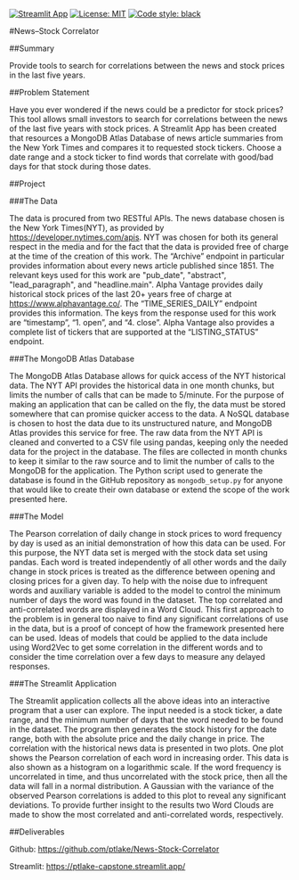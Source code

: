 [![Streamlit App](https://static.streamlit.io/badges/streamlit_badge_black_white.svg)](https://ptlake-capstone.streamlit.app) [![License: MIT](https://img.shields.io/badge/License-MIT-yellow.svg)](https://opensource.org/licenses/MIT) [![Code style: black](https://img.shields.io/badge/code%20style-black-000000.svg)](https://github.com/psf/black)

#News–Stock Correlator

##Summary

Provide tools to search for correlations between the news and stock prices in the last five years.

##Problem Statement

Have you ever wondered if the news could be a predictor for stock prices? This tool allows
small investors to search for correlations between the news of the last five years with stock
prices. A Streamlit App has been created that resources a MongoDB Atlas Database of news
article summaries from the New York Times and compares it to requested stock tickers. Choose
a date range and a stock ticker to find words that correlate with good/bad days for that stock
during those dates.

##Project

###The Data

The data is procured from two RESTful APIs. The news database chosen is the New
York Times(NYT), as provided by https://developer.nytimes.com/apis. NYT was chosen for both
its general respect in the media and for the fact that the data is provided free of charge at the
time of the creation of this work. The “Archive” endpoint in particular provides information about
every news article published since 1851. The relevant keys used for this work are "pub_date",
"abstract", "lead_paragraph", and "headline.main".
Alpha Vantage provides daily historical stock prices of the last 20+ years free of charge
at https://www.alphavantage.co/. The “TIME_SERIES_DAILY” endpoint provides this
information. The keys from the response used for this work are “timestamp”, “1. open”, and “4.
close”. Alpha Vantage also provides a complete list of tickers that are supported at the
“LISTING_STATUS” endpoint.

###The MongoDB Atlas Database

The MongoDB Atlas Database allows for quick access of the NYT historical data. The
NYT API provides the historical data in one month chunks, but limits the number of calls that
can be made to 5/minute. For the purpose of making an application that can be called on the
fly, the data must be stored somewhere that can promise quicker access to the data. A NoSQL
database is chosen to host the data due to its unstructured nature, and MongoDB Atlas
provides this service for free. The raw data from the NYT API is cleaned and converted to a
CSV file using pandas, keeping only the needed data for the project in the database. The files
are collected in month chunks to keep it similar to the raw source and to limit the number of calls
to the MongoDB for the application. The Python script used to generate the database is found
in the GitHub repository as `mongodb_setup.py` for anyone that would like to create their own
database or extend the scope of the work presented here.

###The Model

The Pearson correlation of daily change in stock prices to word frequency by day is used
as an initial demonstration of how this data can be used. For this purpose, the NYT data set is
merged with the stock data set using pandas. Each word is treated independently of all other
words and the daily change in stock prices is treated as the difference between opening and
closing prices for a given day. To help with the noise due to infrequent words and auxiliary
variable is added to the model to control the minimum number of days the word was found in
the dataset. The top correlated and anti-correlated words are displayed in a Word Cloud.
This first approach to the problem is in general too naive to find any significant
correlations of use in the data, but is a proof of concept of how the framework presented here
can be used. Ideas of models that could be applied to the data include using Word2Vec to get
some correlation in the different words and to consider the time correlation over a few days to
measure any delayed responses.

###The Streamlit Application

The Streamlit application collects all the above ideas into an interactive program that a
user can explore. The input needed is a stock ticker, a date range, and the minimum number of
days that the word needed to be found in the dataset. The program then generates the stock
history for the date range, both with the absolute price and the daily change in price. The
correlation with the historical news data is presented in two plots. One plot shows the Pearson
correlation of each word in increasing order. This data is also shown as a histogram on a
logarithmic scale. If the word frequency is uncorrelated in time, and thus uncorrelated with the
stock price, then all the data will fall in a normal distribution. A Gaussian with the variance of
the observed Pearson correlations is added to this plot to reveal any significant deviations. To
provide further insight to the results two Word Clouds are made to show the most correlated and
anti-correlated words, respectively.

##Deliverables

Github:
https://github.com/ptlake/News-Stock-Correlator

Streamlit:
https://ptlake-capstone.streamlit.app/



